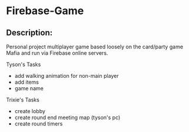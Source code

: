 # Firebase-Game

Description:
-----------
Personal project multiplayer game based loosely on the card/party game Mafia and run via Firebase online servers.

Tyson's Tasks
- add walking animation for non-main player
- add items
- game name


Trixie's Tasks
- create lobby
- create round end meeting map (tyson's pc)
- create round timers

